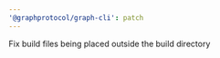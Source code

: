 ```yaml
---
'@graphprotocol/graph-cli': patch
---
```


Fix build files being placed outside the build directory
